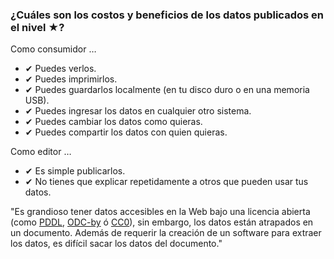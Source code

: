 ### ¿Cu&aacute;les son los costos y beneficios de los datos publicados en el nivel <span class="stars-inline">&#x2605;</span>?

Como consumidor &hellip;

- &#10004; Puedes verlos.
- &#10004; Puedes imprimirlos.
- &#10004; Puedes guardarlos localmente (en tu disco duro o en una memoria USB).
- &#10004; Puedes ingresar los datos en cualquier otro sistema.
- &#10004; Puedes cambiar los datos como quieras.
- &#10004; Puedes compartir los datos con quien quieras.

Como editor &hellip;

- &#10004; Es simple publicarlos.
- &#10004; No tienes que explicar repetidamente a otros que pueden usar tus datos.

"Es grandioso tener datos accesibles en la Web bajo una licencia abierta (como [PDDL](http://www.opendatacommons.org/licenses/pddl/ "Open Data Commons &raquo; Public Domain Dedication and License (PDDL)"), [ODC-by](http://www.opendatacommons.org/licenses/by/ "Open Data Commons &raquo; Open Data Commons Attribution License") &oacute; [CC0](http://creativecommons.org/publicdomain/zero/1.0/ "Creative Commons &mdash;CC0 1.0 Universal")), sin embargo, los datos est&aacute;n atrapados en un documento. Adem&aacute;s de requerir la creaci&oacute;n de un software para extraer los datos, es dif&iacute;cil sacar los datos del documento."
